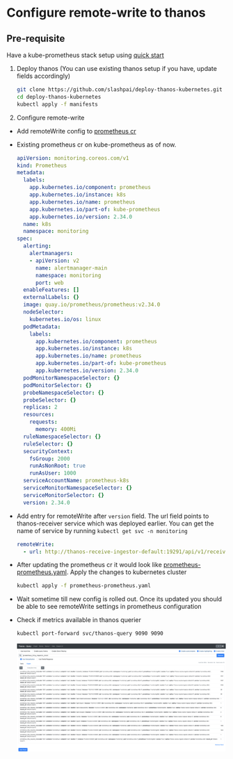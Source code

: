 # Configure remote-write to thanos

## Pre-requisite

Have a kube-prometheus stack setup using [quick start](https://github.com/prometheus-operator/kube-prometheus#quickstart)

1. Deploy thanos (You can use existing thanos setup if you have, update fields accordingly)

    ```bash
    git clone https://github.com/slashpai/deploy-thanos-kubernetes.git
    cd deploy-thanos-kubernetes
    kubectl apply -f manifests
    ```

2. Configure remote-write

- Add remoteWrite config to [prometheus cr](https://github.com/prometheus-operator/kube-prometheus/blob/main/manifests/prometheus-prometheus.yaml)

- Existing prometheus cr on kube-prometheus as of now. 

  ```yaml
  apiVersion: monitoring.coreos.com/v1
  kind: Prometheus
  metadata:
    labels:
      app.kubernetes.io/component: prometheus
      app.kubernetes.io/instance: k8s
      app.kubernetes.io/name: prometheus
      app.kubernetes.io/part-of: kube-prometheus
      app.kubernetes.io/version: 2.34.0
    name: k8s
    namespace: monitoring
  spec:
    alerting:
      alertmanagers:
      - apiVersion: v2
        name: alertmanager-main
        namespace: monitoring
        port: web
    enableFeatures: []
    externalLabels: {}
    image: quay.io/prometheus/prometheus:v2.34.0
    nodeSelector:
      kubernetes.io/os: linux
    podMetadata:
      labels:
        app.kubernetes.io/component: prometheus
        app.kubernetes.io/instance: k8s
        app.kubernetes.io/name: prometheus
        app.kubernetes.io/part-of: kube-prometheus
        app.kubernetes.io/version: 2.34.0
    podMonitorNamespaceSelector: {}
    podMonitorSelector: {}
    probeNamespaceSelector: {}
    probeSelector: {}
    replicas: 2
    resources:
      requests:
        memory: 400Mi
    ruleNamespaceSelector: {}
    ruleSelector: {}
    securityContext:
      fsGroup: 2000
      runAsNonRoot: true
      runAsUser: 1000
    serviceAccountName: prometheus-k8s
    serviceMonitorNamespaceSelector: {}
    serviceMonitorSelector: {}
    version: 2.34.0
    ```

- Add entry for remoteWrite after `version` field. The url field points to thanos-receiver service which was deployed earlier. You can get the name of service by running `kubectl get svc -n monitoring`

  ```yaml
  remoteWrite:
    - url: http://thanos-receive-ingestor-default:19291/api/v1/receive
  ```

-  After updating the prometheus cr it would look like [prometheus-prometheus.yaml](prometheus-prometheus.yaml). Apply the changes to kubernetes cluster

    ```bash
    kubectl apply -f prometheus-prometheus.yaml
    ```

- Wait sometime till new config is rolled out. Once its updated you should be able to see remoteWrite settings in prometheus configuration


- Check if metrics available in thanos querier

  ```bash
  kubectl port-forward svc/thanos-query 9090 9090
  ```

  ![img](img/thanos_querier.png)
